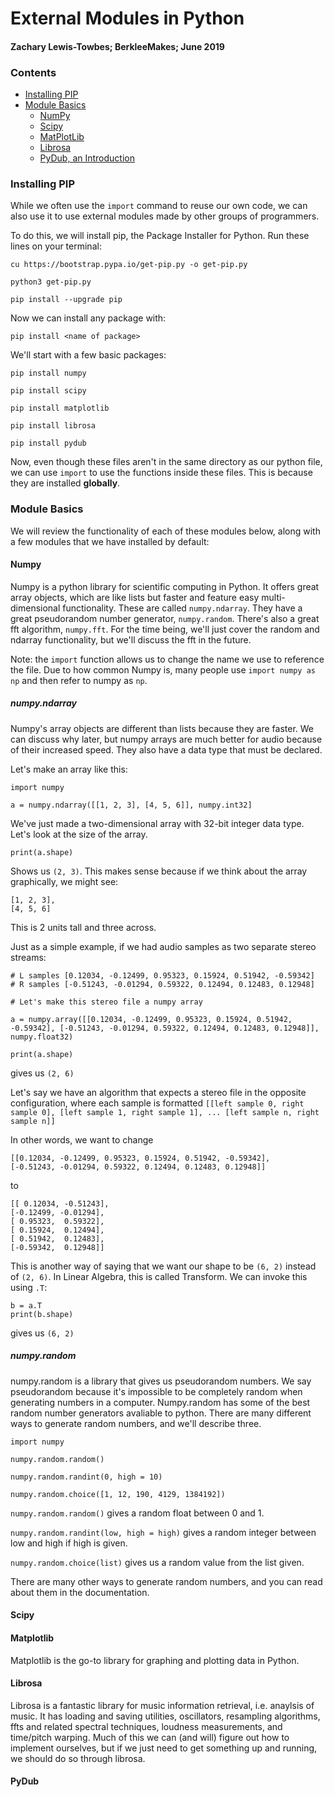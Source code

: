 # External Modules in Python
#### Zachary Lewis-Towbes; BerkleeMakes; June 2019

### Contents

* [Installing PIP](#pip)
* [Module Basics](#basics)
	* [NumPy](#numpy)
	* [Scipy](#scipy)
	* [MatPlotLib](#mpl)
	* [Librosa](#librosa)
	* [PyDub, an Introduction](#pydub)

<a name="pip"></a>
### Installing PIP

While we often use the `import` command to reuse our own code, we can also use it to use external modules made by other groups of programmers. 

To do this, we will install pip, the Package Installer for Python. Run these lines on your terminal:

`cu https://bootstrap.pypa.io/get-pip.py -o get-pip.py`

`python3 get-pip.py`

`pip install --upgrade pip`

Now we can install any package with:

`pip install <name of package>`

We'll start with a few basic packages:

`pip install numpy`

`pip install scipy`

`pip install matplotlib`

`pip install librosa`

`pip install pydub`

Now, even though these files aren't in the same directory as our python file, we can use `import` to use the functions inside these files. This is because they are installed **globally**. 

<a name="basics"></a>
### Module Basics

We will review the functionality of each of these modules below, along with a few modules that we have installed by default:

<a name="numpy"></a>
#### Numpy

Numpy is a python library for scientific computing in Python. It offers great array objects, which are like lists but faster and feature easy multi-dimensional functionality. These are called `numpy.ndarray`. They have a great pseudorandom number generator, `numpy.random`. There's also a great fft algorithm, `numpy.fft`. For the time being, we'll just cover the random and ndarray functionality, but we'll discuss the fft in the future. 

Note: the `import` function allows us to change the name we use to reference the file. Due to how common Numpy is, many people use `import numpy as np` and then refer to numpy as `np`. 

##### numpy.ndarray

Numpy's array objects are different than lists because they are faster. We can discuss why later, but numpy arrays are much better for audio because of their increased speed. They also have a data type that must be declared.

Let's make an array like this:

	import numpy
	
	a = numpy.ndarray([[1, 2, 3], [4, 5, 6]], numpy.int32]
	
We've just made a two-dimensional array with 32-bit integer data type. Let's look at the size of the array.

	print(a.shape) 

Shows us `(2, 3)`. This makes sense because if we think about the array graphically, we might see:

	[1, 2, 3],
	[4, 5, 6]

This is 2 units tall and three across. 

Just as a simple example, if we had audio samples as two separate stereo streams:

	# L samples [0.12034, -0.12499, 0.95323, 0.15924, 0.51942, -0.59342]
	# R samples [-0.51243, -0.01294, 0.59322, 0.12494, 0.12483, 0.12948]
	
	# Let's make this stereo file a numpy array
	
	a = numpy.array([[0.12034, -0.12499, 0.95323, 0.15924, 0.51942, -0.59342], [-0.51243, -0.01294, 0.59322, 0.12494, 0.12483, 0.12948]], numpy.float32)
	
	print(a.shape)

gives us `(2, 6)` 
	
	
Let's say we have an algorithm that expects a stereo file in the opposite configuration, where each sample is formatted `[[left sample 0, right sample 0], [left sample 1, right sample 1], ... [left sample n, right sample n]]`

In other words, we want to change 

	[[0.12034, -0.12499, 0.95323, 0.15924, 0.51942, -0.59342],
	[-0.51243, -0.01294, 0.59322, 0.12494, 0.12483, 0.12948]]

to

	[[ 0.12034, -0.51243],
	[-0.12499, -0.01294],
   	[ 0.95323,  0.59322],
   	[ 0.15924,  0.12494],
	[ 0.51942,  0.12483],
   	[-0.59342,  0.12948]]
   	
This is another way of saying that we want our shape to be `(6, 2)` instead of `(2, 6)`. In Linear Algebra, this is called Transform. We can invoke this using `.T`:

	b = a.T
	print(b.shape)

gives us `(6, 2)`

##### numpy.random

numpy.random is a library that gives us pseudorandom numbers. We say pseudorandom because it's impossible to be completely random when generating numbers in a computer. Numpy.random has some of the best random number generators avaliable to python. There are many different ways to generate random numbers, and we'll describe three.

	import numpy
	
	numpy.random.random()
	
	numpy.random.randint(0, high = 10)
	
	numpy.random.choice([1, 12, 190, 4129, 1384192])
	
`numpy.random.random()` gives a random float between 0 and 1. 

`numpy.random.randint(low, high = high)` gives a random integer between low and high if high is given.

`numpy.random.choice(list)` gives us a random value from the list given. 

There are many other ways to generate random numbers, and you can read about them in the documentation. 

<a name="scipy"></a>
#### Scipy



<a name="mpl"></a>
#### Matplotlib

Matplotlib is the go-to library for graphing and plotting data in Python. 

<a name="librosa"></a>
#### Librosa

Librosa is a fantastic library for music information retrieval, i.e. anaylsis of music. It has loading and saving utilities, oscillators, resampling algorithms, ffts and related spectral techniques, loudness measurements, and time/pitch warping. Much of this we can (and will) figure out how to implement ourselves, but if we just need to get something up and running, we should do so through librosa. 


<a name="pydub"></a>
#### PyDub

